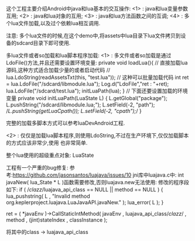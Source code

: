 这个工程主要介绍Android中java和lua基本的交互操作:
<1> : java和lua变量参数互用;
<2> : java和lua对象的互用;
<3> : java和lua方法函数之间的互调;
<4> : 多个lua文件加载,以及过个依赖lua相互调用.

注意:
多个lua文件的时候,在这个demo中,将assets中lua目录下lua文件拷贝到设备的sdcard目录下即可使用.

多lua文件或者so加载和lua脚本程序加载:
<1> : 多文件或者so加载是通过LdoFile()方法,并且还需要设置环境变量:
private void loadLua(){
    // 直接加载lua源码,这种方式适合加载少量的或者启动代码
    // lua.LdoString(readAssetsTxt(this, "test.lua"));
    // 这种可以批量加载代码
    int ret = lua.LdoFile("/sdcard/libmodule.lua");
    Log.d("LdoFile","ret : "+ret);
    lua.LdoFile("/sdcard/test.lua");
    initLuaPath(lua);
}
// 下面还要设置加载的环境变量
private void initLuaPath(LuaState L) {
    L.getGlobal("package");
    L.pushString("/sdcard/libmodule.lua;");
    L.setField(-2, "path");
    /*L.pushString(getLuaCpath());
    L.setField(-2, "cpath");*/
}

完整的加载多脚本方式可以参考luaDevAndroid工程.

<2> : 仅仅是加载lua脚本程序,则使用LdoString,不过在生产环境下,仅仅加载脚本的方式应该非常少,使用
也非常简单.


整个lua使用的超级重点对象:
LuaState

工程有一个严重的bug修复:
参考:https://github.com/jasonsantos/luajava/issues/10
jni库中luajava.c中:
int javaNew( lua_State * L )函数需要修改,否则luajava.new无法使用:
修改的程序段如下:
if ( /*clazz*/luajava_api_class == NULL || method == NULL )
   {
      lua_pushstring( L , "Invalid method org.keplerproject.luajava.LuaJavaAPI.javaNew." );
      lua_error( L );
   }

   ret = ( *javaEnv )->CallStaticIntMethod( javaEnv , luajava_api_class/*clazz*/ , method , (jint)stateIndex , classInstance );

将其中的class -> luajava_api_class